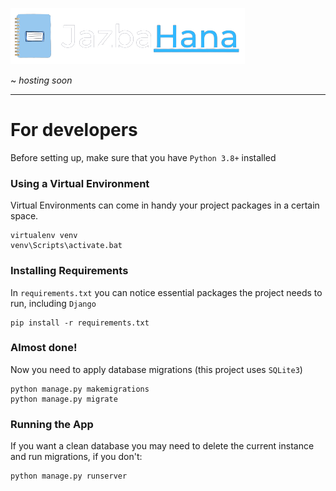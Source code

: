 ![Logo](./static/images/logo.png)

~ *hosting soon*

---

# For developers
Before setting up, make sure that you have `Python 3.8+` installed

### Using a Virtual Environment
Virtual Environments can come in handy your project packages in a certain space.

    virtualenv venv
    venv\Scripts\activate.bat

### Installing Requirements
In `requirements.txt` you can notice essential packages the project needs to run, including `Django`

    pip install -r requirements.txt

### Almost done!
Now you need to apply database migrations (this project uses `SQLite3`)

    python manage.py makemigrations
    python manage.py migrate

### Running the App
If you want a clean database you may need to delete the current instance and run migrations, if you don't:

    python manage.py runserver
